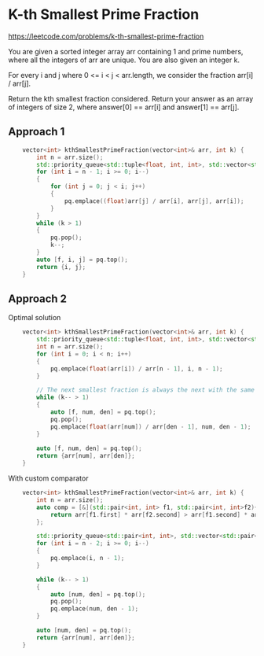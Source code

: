 # K-th Smallest Prime Fraction

https://leetcode.com/problems/k-th-smallest-prime-fraction

You are given a sorted integer array arr containing 1 and prime numbers, where all the integers of arr are unique. You are also given an integer k.

For every i and j where 0 <= i < j < arr.length, we consider the fraction arr[i] / arr[j].

Return the kth smallest fraction considered. Return your answer as an array of integers of size 2, where answer[0] == arr[i] and answer[1] == arr[j].


## Approach 1

``` C++
    vector<int> kthSmallestPrimeFraction(vector<int>& arr, int k) {
        int n = arr.size();
        std::priority_queue<std::tuple<float, int, int>, std::vector<std::tuple<float, int, int>>, std::greater<>> pq;
        for (int i = n - 1; i >= 0; i--)
        {
            for (int j = 0; j < i; j++)
            {
                pq.emplace((float)arr[j] / arr[i], arr[j], arr[i]);
            }
        }
        while (k > 1)
        {
            pq.pop();
            k--;
        }
        auto [f, i, j] = pq.top();
        return {i, j};
    }
```

## Approach 2

Optimal solution

``` C++
    vector<int> kthSmallestPrimeFraction(vector<int>& arr, int k) {
        std::priority_queue<std::tuple<float, int, int>, std::vector<std::tuple<float, int, int>>, std::greater<>> pq;
        int n = arr.size();
        for (int i = 0; i < n; i++)
        {
            pq.emplace(float(arr[i]) / arr[n - 1], i, n - 1);
        }

        // The next smallest fraction is always the next with the same denominator or with the same numerator and denominator - 1
        while (k-- > 1)
        {
            auto [f, num, den] = pq.top();
            pq.pop();
            pq.emplace(float(arr[num]) / arr[den - 1], num, den - 1);
        }
        
        auto [f, num, den] = pq.top();
        return {arr[num], arr[den]};
    }
```

With custom comparator

``` C++
    vector<int> kthSmallestPrimeFraction(vector<int>& arr, int k) {
        int n = arr.size();
        auto comp = [&](std::pair<int, int> f1, std::pair<int, int>f2){
            return arr[f1.first] * arr[f2.second] > arr[f1.second] * arr[f2.first];
        };

        std::priority_queue<std::pair<int, int>, std::vector<std::pair<int, int>>, decltype(comp)> pq(comp);
        for (int i = n - 2; i >= 0; i--)
        {
            pq.emplace(i, n - 1);
        }

        while (k-- > 1)
        {
            auto [num, den] = pq.top();
            pq.pop();
            pq.emplace(num, den - 1);
        }

        auto [num, den] = pq.top();
        return {arr[num], arr[den]};
    }
```